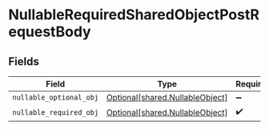 # NullableRequiredSharedObjectPostRequestBody


## Fields

| Field                                                                        | Type                                                                         | Required                                                                     | Description                                                                  |
| ---------------------------------------------------------------------------- | ---------------------------------------------------------------------------- | ---------------------------------------------------------------------------- | ---------------------------------------------------------------------------- |
| `nullable_optional_obj`                                                      | [Optional[shared.NullableObject]](undefined/models/shared/nullableobject.md) | :heavy_minus_sign:                                                           | N/A                                                                          |
| `nullable_required_obj`                                                      | [Optional[shared.NullableObject]](undefined/models/shared/nullableobject.md) | :heavy_check_mark:                                                           | N/A                                                                          |